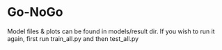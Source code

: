 # Go-NoGo
Model files & plots can be found in models/result dir. 
If you wish to run it again, first run train_all.py and then test_all.py
